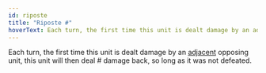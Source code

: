 ```yaml
---
id: riposte
title: "Riposte #"
hoverText: Each turn, the first time this unit is dealt damage by an adjacent opposing unit, this unit will then deal \# damage back, so long as it was not defeated.
---
```


Each turn, the first time this unit is dealt damage by an [adjacent](/docs/all/other/adjacent) opposing unit, this unit will then deal # damage back, so long as it was not defeated.